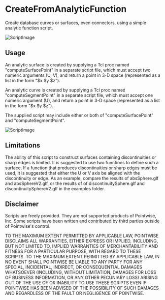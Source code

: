 # CreateFromAnalyticFunction
Create database curves or surfaces, even connectors, using a simple analytic function script.

![ScriptImage](https://raw.github.com/pointwise/CreateFromAnalyticFunction/master/TkGUI.png)

## Usage
An analytic surface is created by supplying a Tcl proc named
"computeSurfacePoint" in a separate script file, which must accept two
numeric arguments (U, V), and return a point in 3-D space (represented
as a list in the form "$x $y $z").

An analytic curve is created by supplying a Tcl proc named
"computeSegmentPoint" in a separate script file, which must accept one
numeric argument (U), and return a point in 3-D space (represented as a
list in the form "$x $y $z").

The supplied script may include either or both of "computeSurfacePoint" and
"computeSegmentPoint".

![ScriptImage](https://raw.github.com/pointwise/CreateFromAnalyticFunction/master/TorusImage.png)

## Limitations
The ability of this script to construct surfaces containing
discontinuities or sharp edges is limited. It is suggested to use two
functions to define such a surface. If a function that produces
discontinuities or sharp edges must be used, it is suggested that either
the U or V axis be aligned with the discontinuity or edge. As an example,
compare the results of absSphere.glf and absSphereV2.glf, or the results of
of discontinuitySphere.glf and discontinuitySphereV2.glf in the examples
folder.

## Disclaimer
Scripts are freely provided. They are not supported products of
Pointwise, Inc. Some scripts have been written and contributed by third
parties outside of Pointwise's control.

TO THE MAXIMUM EXTENT PERMITTED BY APPLICABLE LAW, POINTWISE DISCLAIMS
ALL WARRANTIES, EITHER EXPRESS OR IMPLIED, INCLUDING, BUT NOT LIMITED
TO, IMPLIED WARRANTIES OF MERCHANTABILITY AND FITNESS FOR A PARTICULAR
PURPOSE, WITH REGARD TO THESE SCRIPTS. TO THE MAXIMUM EXTENT PERMITTED
BY APPLICABLE LAW, IN NO EVENT SHALL POINTWISE BE LIABLE TO ANY PARTY
FOR ANY SPECIAL, INCIDENTAL, INDIRECT, OR CONSEQUENTIAL DAMAGES
WHATSOEVER (INCLUDING, WITHOUT LIMITATION, DAMAGES FOR LOSS OF BUSINESS
INFORMATION, OR ANY OTHER PECUNIARY LOSS) ARISING OUT OF THE USE OF OR
INABILITY TO USE THESE SCRIPTS EVEN IF POINTWISE HAS BEEN ADVISED OF THE
POSSIBILITY OF SUCH DAMAGES AND REGARDLESS OF THE FAULT OR NEGLIGENCE OF
POINTWISE.
	 

